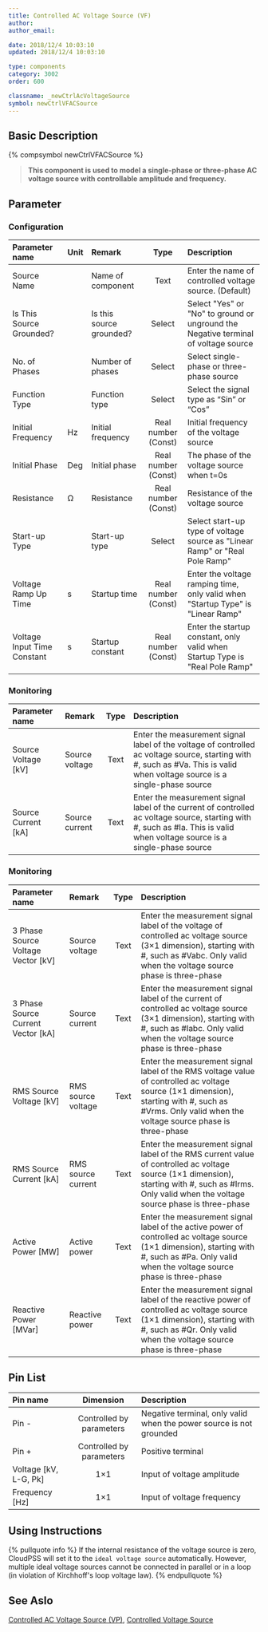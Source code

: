 ```yaml
---
title: Controlled AC Voltage Source (VF)
author: 
author_email:

date: 2018/12/4 10:03:10
updated: 2018/12/4 10:03:10

type: components
category: 3002
order: 600

classname: _newCtrlAcVoltageSource
symbol: newCtrlVFACSource
---
```

## Basic Description
{% compsymbol newCtrlVFACSource %}

> **This component is used to model a single-phase or three-phase AC voltage source with controllable amplitude and frequency.**

## Parameter
### Configuration
| Parameter name | Unit | Remark | Type | Description |
| :--- | :--- | :--- | :--: | :--- |
| Source Name |  | Name of component | Text | Enter the name of controlled voltage source. (Default) |
| Is This Source Grounded? |  | Is this source grounded? | Select | Select "Yes" or "No" to ground or unground the Negative terminal of voltage source |
| No. of Phases |  | Number of phases | Select | Select single-phase or three-phase source |
| Function Type |  | Function type | Select | Select the signal type as “Sin” or “Cos” |
| Initial Frequency | Hz | Initial frequency | Real number (Const) | Initial frequency of the voltage source |
| Initial Phase | Deg | Initial phase | Real number (Const) | The phase of the voltage source when t=0s |
| Resistance | Ω | Resistance | Real number (Const) | Resistance of the voltage source |
| Start-up Type |  | Start-up type | Select | Select start-up type of voltage source as "Linear Ramp" or "Real Pole Ramp" |
| Voltage Ramp Up Time | s | Startup time | Real number (Const) | Enter the voltage ramping time, only valid when "Startup Type" is "Linear Ramp" |
| Voltage Input Time Constant | s | Startup constant | Real number (Const) | Enter the startup constant, only valid when Startup Type is "Real Pole Ramp" |

### Monitoring
| Parameter name | Remark | Type | Description |
| :--- | :--- | :--: | :--- |
| Source Voltage \[kV\] | Source voltage | Text |  Enter the measurement signal label of the voltage of controlled ac voltage source, starting with #, such as #Va. This is valid when voltage source is a single-phase source |
| Source Current \[kA\] | Source current | Text | Enter the measurement signal label of the current of controlled ac voltage source, starting with #, such as #Ia. This is valid when voltage source is a single-phase source |

### Monitoring
| Parameter name | Remark | Type | Description |
| :--- | :--- | :--: | :--- |
| 3 Phase Source Voltage Vector \[kV\] | Source voltage | Text | Enter the measurement signal label of the voltage of controlled ac voltage source (3×1 dimension), starting with #, such as #Vabc. Only valid when the voltage source phase is three-phase |
| 3 Phase Source Current Vector \[kA\] | Source current | Text | Enter the measurement signal label of the current of controlled ac voltage source (3×1 dimension), starting with #, such as #Iabc. Only valid when the voltage source phase is three-phase  |
| RMS Source Voltage \[kV\] | RMS source voltage | Text | Enter the measurement signal label of the RMS voltage value of controlled ac voltage source (1×1 dimension), starting with #, such as #Vrms. Only valid when the voltage source phase is three-phase  |
| RMS Source Current \[kA\] | RMS source current | Text | Enter the measurement signal label of the RMS current value of controlled ac voltage source (1×1 dimension), starting with #, such as #Irms. Only valid when the voltage source phase is three-phase  |
| Active Power \[MW\] | Active power | Text | Enter the measurement signal label of the active power of controlled ac voltage source (1×1 dimension), starting with #, such as #Pa. Only valid when the voltage source phase is three-phase |
| Reactive Power \[MVar\] | Reactive power | Text | Enter the measurement signal label of the reactive power of controlled ac voltage source (1×1 dimension), starting with #, such as #Qr. Only valid when the voltage source phase is three-phase  |


## Pin List

| Pin name | Dimension | Description |
| :--- | :--:  | :--- |
| Pin - | Controlled by parameters | Negative terminal, only valid when the power source is not grounded |
| Pin + | Controlled by parameters | Positive terminal|
| Voltage \[kV, L-G, Pk\] | 1×1 | Input of voltage amplitude |
| Frequency \[Hz\] | 1×1 | Input of voltage frequency |

## Using Instructions

{% pullquote info %}
If the internal resistance of the voltage source is zero, CloudPSS will set it to the `ideal voltage source` automatically. However, multiple ideal voltage sources cannot be connected in parallel or in a loop (in violation of Kirchhoff's loop voltage law).
{% endpullquote %}


## See Aslo

[Controlled AC Voltage Source (VP)](comp_newCtrlVPAcVoltageSource.md), [Controlled Voltage Source](comp_newCtrlVoltageSource.md)
